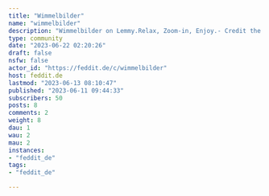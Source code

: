 ```yaml
---
title: "Wimmelbilder" 
name: "wimmelbilder"
description: "Wimmelbilder on Lemmy.Relax, Zoom-in, Enjoy.- Credit the original artist where possible.- 1 Post, 1 Image- High Resolution *Work in Progress*"
type: community
date: "2023-06-22 02:20:26"
draft: false
nsfw: false
actor_id: "https://feddit.de/c/wimmelbilder"
host: feddit.de
lastmod: "2023-06-13 08:10:47"
published: "2023-06-11 09:44:33"
subscribers: 50
posts: 8
comments: 2
weight: 8
dau: 1
wau: 2
mau: 2
instances:
- "feddit_de"
tags: 
- "feddit_de"

---
```


